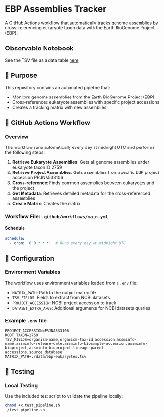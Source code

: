 # EBP Assemblies Tracker

A GitHub Actions workflow that automatically tracks genome assemblies by cross-referencing eukaryote taxon data with the Earth BioGenome Project (EBP).

## Observable Notebook

See the TSV file as a data table [here](https://observablehq.com/d/0d1aaf560f6380d7)

## 🎯 Purpose

This repository contains an automated pipeline that:
- Monitors genome assemblies from the Earth BioGenome Project (EBP)
- Cross-references eukaryote assemblies with specific project accessions
- Creates a tracking matrix with new assemblies

## 🔄 GitHub Actions Workflow

### Overview
The workflow runs automatically every day at midnight UTC and performs the following steps:

1. **Retrieve Eukaryote Assemblies**: Gets all genome assemblies under eukaryote taxon ID 2759
2. **Retrieve Project Assemblies**: Gets assemblies from specific EBP project accession PRJNA533106
3. **Cross-reference**: Finds common assemblies between eukaryotes and the project
4. **Get Metadata**: Retrieves detailed metadata for the cross-referenced assemblies
5. **Create Matrix**: Creates the matrix

### Workflow File: `.github/workflows/main.yml`

#### Schedule
```yaml
schedule:
  - cron: '0 0 * * *'  # Runs every day at midnight UTC
```
## 🔧 Configuration

### Environment Variables
The workflow uses environment variables loaded from a `.env` file:

- `MATRIX_PATH`: Path to the output matrix file
- `TSV_FIELDS`: Fields to extract from NCBI datasets
- `PROJECT_ACCESSION`: NCBI project accession to track
- `DATASET_EXTRA_ARGS`: Additional arguments for NCBI datasets queries

### Example `.env` file:
```env
PROJECT_ACCESSION=PRJNA533106
ROOT_TAXON=2759
TSV_FIELDS=organism-name,organism-tax-id,accession,assminfo-name,assminfo-release-date,assminfo-biosample-accession,assminfo-bioproject,assminfo-bioproject-lineage-parent-accessions,source_database
MATRIX_PATH=./data/ebp-eukaryotes.tsv

```

## 🧪 Testing

### Local Testing
Use the included test script to validate the pipeline locally:

```bash
chmod +x test_pipeline.sh
./test_pipeline.sh
```
